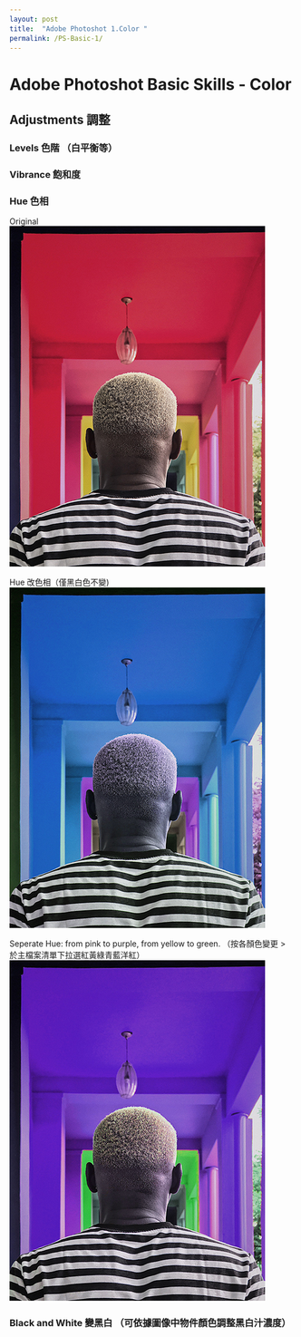 ```yaml
---
layout: post
title:  "Adobe Photoshot 1.Color "
permalink: /PS-Basic-1/
---
```


# Adobe Photoshot Basic Skills - Color


## Adjustments 調整
### Levels 色階 （白平衡等）  

### Vibrance 飽和度  

### Hue 色相  
Original  
![G01](/assets/Hue.jpg)    

Hue 改色相（僅黑白色不變)  
![G02](/assets/Hue1.jpg)  

Seperate Hue: from pink to purple, from yellow to green.  （按各顏色變更 > 於主檔案清單下拉選紅黃綠青藍洋紅） 
![G03](/assets/Hue2.jpg)  


### Black and White 變黑白 （可依據圖像中物件顏色調整黑白汁濃度）  


